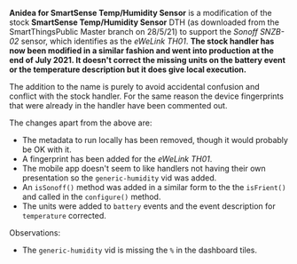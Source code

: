 **Anidea for SmartSense Temp/Humidity Sensor** is a modification of the stock **SmartSense Temp/Humidity Sensor** DTH (as downloaded from the SmartThingsPublic Master branch on 28/5/21) 
to support the *Sonoff SNZB-02* sensor, which identifies as the *eWeLink TH01*. **The stock handler has now been modified in a similar fashion and went into production at the end of July 2021. It doesn't correct the missing units on the battery event or the temperature description but it does give local execution.**

The addition to the name is purely to avoid accidental confusion and conflict with the stock handler. For the same reason the device fingerprints that were already in the
handler have been commented out.

The changes apart from the above are:

* The metadata to run locally has been removed, though it would probably be OK with it.
* A fingerprint has been added for the *eWeLink TH01*.
* The mobile app doesn't seem to like handlers not having their own presentation so the `generic-humidity` vid was added.
* An `isSonoff()` method was added in a similar form to the the `isFrient()` and called in the `configure()` method.
* The units were added to `battery` events and the event description for `temperature` corrected.

Observations:

* The `generic-humidity` vid is missing the `%` in the dashboard tiles.

